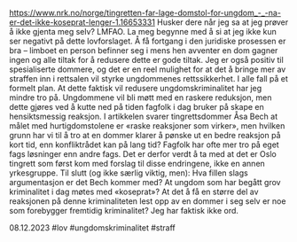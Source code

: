 https://www.nrk.no/norge/tingretten-far-lage-domstol-for-ungdom_-_-na-er-det-ikke-koseprat-lenger-1.16653331
Husker dere når jeg sa at jeg prøver å ikke gjenta meg selv? LMFAO.
La meg begynne med å si at jeg ikke kun ser negativt på dette lovforslaget. Å få fortgang i den juridiske prosessen er bra – limboet en person befinner seg i mens hen avventer en dom gagner ingen og alle tiltak for å redusere dette er gode tiltak.
Jeg er også positiv til spesialiserte dommere, og det er en reel mulighet for at det å bringe mer av straffen inn i rettsalen vil styrke ungdommenes rettssikkerhet. I alle fall på et formelt plan.
At dette faktisk vil redusere ungdomskriminalitet har jeg mindre tro på. Ungdommene vil bli møtt med en raskere reduksjon, men dette gjøres ved å kutte ned på tiden fagfolk i dag bruker på skape en hensiktsmessig reaksjon.
I artikkelen svarer tingrettsdommer Åsa Bech at målet med hurtigdomstolene er «raske reaksjoner som virker», men hvilken grunn har vi til å tro at en dommer klarer å pønske ut en bedre reaksjon på kort tid, enn konfliktrådet kan på lang tid?
Fagfolk har ofte mer tro på eget fags løsninger enn andre fags. Det er derfor verdt å ta med at det er Oslo tingrett som først kom med forslag til disse endringene, ikke en annen yrkesgruppe.
Til slutt (og ikke særlig viktig, men): Hva fillen slags argumentasjon er det Bech kommer med? At ungdom som har begått grov kriminalitet i dag møtes med «koseprat»? At det å få en større del av reaksjonen på denne kriminaliteten lest opp av en dommer i seg selv er noe som forebygger fremtidig kriminalitet?
Jeg har faktisk ikke ord.

08.12.2023
#lov #ungdomskriminalitet #straff 